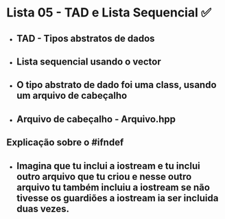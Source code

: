 # Lista 05 - TAD e Lista Sequencial ✅ 

- ## TAD - Tipos abstratos de dados 
- ## Lista sequencial usando o vector 
- ## O tipo abstrato de dado foi uma class, usando um arquivo de cabeçalho 
- ## Arquivo de cabeçalho - Arquivo.hpp

## Explicação sobre o #ifndef

- ## Imagina que tu inclui a iostream e tu inclui outro arquivo que tu criou e nesse outro arquivo tu também incluiu a iostream se não tivesse os guardiões a iostream ia ser incluida duas vezes.